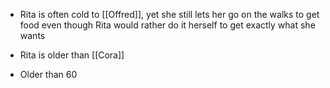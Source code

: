 - Rita is often cold to [[Offred]], yet she still lets her go on the walks to get food even though Rita would rather do it herself to get exactly what she wants

- Rita is older than [[Cora]]
- Older than 60